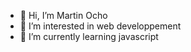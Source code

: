 - 👋 Hi, I’m Martin Ocho
- 👀 I’m interested in web developpement
- 🌱 I’m currently learning javascript

<!---
OchoKOM/OchoKOM is a ✨ special ✨ repository because its `README.md` (this file) appears on your GitHub profile.
You can click the Preview link to take a look at your changes.
--->

